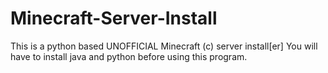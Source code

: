 # Minecraft-Server-Install
This is a python based UNOFFICIAL Minecraft (c) server install[er]
You will have to install java and python before using this program.
